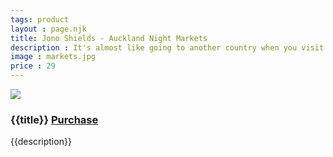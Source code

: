 ```yaml
---
tags: product
layout : page.njk
title: Jono Shields - Auckland Night Markets
description : It's almost like going to another country when you visit the Auckland Night Markets. People, food and culture from all of over the world get together to celebrate their diversity.
image : markets.jpg
price : 29
---
```


<div class="column">
  <img class="product-image" src="/assets/images/{{ image }}"/>
  <div class="column-narrow">
    <h3>{{title}} <a class="purchase" href="#">Purchase</a></h3>
    <p>{{description}}</p>
  </div>
</div>

